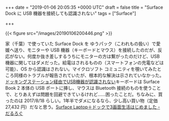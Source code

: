 
+++
date = "2019-01-06 20:05:35 +0000 UTC"
draft = false
title = "Surface Dock に USB 機器を接続しても認識されない"
tags = ["Surface"]

+++


{{< figure src="/images/20190106200446.png"  >}}

家（千葉）で使っていた Surface Dock を ゆうパック（こわれもの扱い）で愛媛へ送り、モニターや USB 機器（キーボードとマウス）を接続したのだが、反応がない。何度か抜き差しするうちにモニターの方は繋がったのだけど、USB 機器に関してはダメだった。給電はされるものの（スマートフォンの充電などは可能）、OS から認識はされない。マイクロソフト コミュニティを覗いてみたところ同様のトラブルが報告されていたが、根本的な解決は示されていなかった。[ドッキングステーション経由でUSB機器が認識されない](https://answers.microsoft.com/ja-jp/surface/forum/all/ドッキング/6ff7f5c8-5469-4057-820d-e39aefdf4380?auth=1)キーボードは Surface Book 2 本体の USB ポートに挿し、マウスは Bluetooth 接続のものを使うことで、とりあえずは問題を回避できているけれど……困ったことだ。ちなみに、買ったのは 2017/8/18 らしい。1年半でダメになるなら、少し高い買い物（定価 27,432 円）だなと思う。[Surface Laptop＋ドックで3画面生活はじめました - だるろぐ](https://blog.daruyanagi.jp/entry/2017/08/24/060000)


